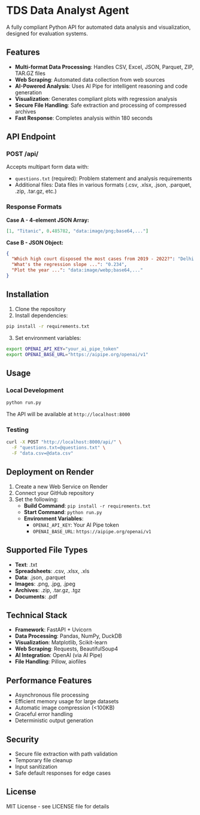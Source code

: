 # TDS Data Analyst Agent

A fully compliant Python API for automated data analysis and visualization, designed for evaluation systems.

## Features

- **Multi-format Data Processing**: Handles CSV, Excel, JSON, Parquet, ZIP, TAR.GZ files
- **Web Scraping**: Automated data collection from web sources
- **AI-Powered Analysis**: Uses AI Pipe for intelligent reasoning and code generation
- **Visualization**: Generates compliant plots with regression analysis
- **Secure File Handling**: Safe extraction and processing of compressed archives
- **Fast Response**: Completes analysis within 180 seconds

## API Endpoint

### POST /api/

Accepts multipart form data with:
- `questions.txt` (required): Problem statement and analysis requirements
- Additional files: Data files in various formats (.csv, .xlsx, .json, .parquet, .zip, .tar.gz, etc.)

### Response Formats

**Case A - 4-element JSON Array:**
```json
[1, "Titanic", 0.485782, "data:image/png;base64,..."]
```

**Case B - JSON Object:**
```json
{
  "Which high court disposed the most cases from 2019 - 2022?": "Delhi High Court",
  "What's the regression slope ...": "0.234",
  "Plot the year ...": "data:image/webp;base64,..."
}
```

## Installation

1. Clone the repository
2. Install dependencies:
```bash
pip install -r requirements.txt
```

3. Set environment variables:
```bash
export OPENAI_API_KEY="your_ai_pipe_token"
export OPENAI_BASE_URL="https://aipipe.org/openai/v1"
```

## Usage

### Local Development
```bash
python run.py
```

The API will be available at `http://localhost:8000`

### Testing
```bash
curl -X POST "http://localhost:8000/api/" \
  -F "questions.txt=@questions.txt" \
  -F "data.csv=@data.csv"
```

## Deployment on Render

1. Create a new Web Service on Render
2. Connect your GitHub repository
3. Set the following:
   - **Build Command**: `pip install -r requirements.txt`
   - **Start Command**: `python run.py`
   - **Environment Variables**:
     - `OPENAI_API_KEY`: Your AI Pipe token
     - `OPENAI_BASE_URL`: `https://aipipe.org/openai/v1`

## Supported File Types

- **Text**: .txt
- **Spreadsheets**: .csv, .xlsx, .xls
- **Data**: .json, .parquet
- **Images**: .png, .jpg, .jpeg
- **Archives**: .zip, .tar.gz, .tgz
- **Documents**: .pdf

## Technical Stack

- **Framework**: FastAPI + Uvicorn
- **Data Processing**: Pandas, NumPy, DuckDB
- **Visualization**: Matplotlib, Scikit-learn
- **Web Scraping**: Requests, BeautifulSoup4
- **AI Integration**: OpenAI (via AI Pipe)
- **File Handling**: Pillow, aiofiles

## Performance Features

- Asynchronous file processing
- Efficient memory usage for large datasets
- Automatic image compression (<100KB)
- Graceful error handling
- Deterministic output generation

## Security

- Secure file extraction with path validation
- Temporary file cleanup
- Input sanitization
- Safe default responses for edge cases

## License

MIT License - see LICENSE file for details

